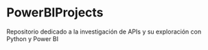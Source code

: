 # PowerBIProjects
Repositorio dedicado a la investigación de APIs y su exploración con Python y Power BI
